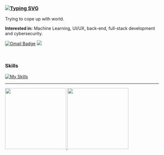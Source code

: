 
<div name="introduction" align="left">

<h3 align="left">
  <a href="https://git.io/typing-svg"><img src="https://readme-typing-svg.demolab.com?font=Roboto+Sans&weight=500&size=22&duration=3800&pause=1000&color=FF8000&width=800&lines=Hey%2C+Pratish+here!;%F0%9F%9A%80+Always+building%2C+always+breaking%2C+always+learning.;%F0%9F%A7%A9+Big+fan+of+solving+weird+bugs+at+3AM." alt="Typing SVG" /></a>
</h3>

<p>
Trying to cope up with world.
  
  <b>Interested in:</b> Machine Learning, UI/UX, back-end, full-stack development and cybersecurity.
</p>  

  <!-- Contact me -->
  [![Gmail Badge](https://img.shields.io/badge/gmail-5319bf.svg?style=for-the-badge&logo=gmail&logoColor=white&link=mailto:ingryddev@gmail.com)](mailto:pratishsg17124@gmail.com@gmail.com)
  <a href="https://www.linkedin.com/in/pratish-singh-6a620932b"><img src="https://img.shields.io/badge/linkedin-5319bf.svg?style=for-the-badge&logo=linkedin&logoColor=white"></a>
</div>
<br>

<div name="skills" align="left" gap="10">
    <h3>Skills</h3>
  
   [![My Skills](https://skillicons.dev/icons?i=html,css,js,java,css,nodejs,vite,vue,react,nextjs,tailwindcss,python,gsap)](https://skillicons.dev)
</div>
<hr>

<div align="left">
    <a href="https://github.com/DynamicThinker">
      <img height="200px" src="https://github-readme-stats.vercel.app/api/top-langs/?username=DynamicThinker&layout=compact&langs_count=10&theme=midnight-purple&hide=processing,yacc,html,css&border_radius"/>
      <img height="200px" src="https://github-readme-stats.vercel.app/api?username=DynamicThinker&show_icons=true&theme=midnight-purple&include_all_commits=true&count_private=true&border_radius"/>
    </a>
  </div>
 
